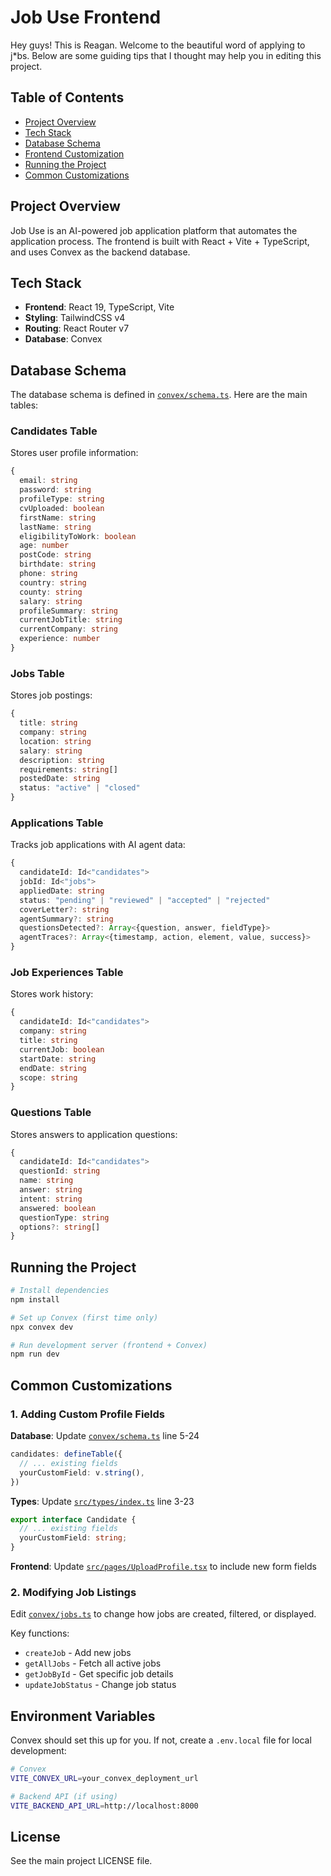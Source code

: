 # Job Use Frontend

Hey guys! This is Reagan. Welcome to the beautiful word of applying to j*bs. Below are some guiding tips that I thought may help you in editing this project.

## Table of Contents

- [Project Overview](#project-overview)
- [Tech Stack](#tech-stack)
- [Database Schema](#database-schema)
- [Frontend Customization](#frontend-customization)
- [Running the Project](#running-the-project)
- [Common Customizations](#common-customizations)

## Project Overview

Job Use is an AI-powered job application platform that automates the application process. The frontend is built with React + Vite + TypeScript, and uses Convex as the backend database.

## Tech Stack

- **Frontend**: React 19, TypeScript, Vite
- **Styling**: TailwindCSS v4
- **Routing**: React Router v7
- **Database**: Convex

## Database Schema

The database schema is defined in [`convex/schema.ts`](convex/schema.ts). Here are the main tables:

### Candidates Table
Stores user profile information:
```typescript
{
  email: string
  password: string
  profileType: string
  cvUploaded: boolean
  firstName: string
  lastName: string
  eligibilityToWork: boolean
  age: number
  postCode: string
  birthdate: string
  phone: string
  country: string
  county: string
  salary: string
  profileSummary: string
  currentJobTitle: string
  currentCompany: string
  experience: number
}
```

### Jobs Table
Stores job postings:
```typescript
{
  title: string
  company: string
  location: string
  salary: string
  description: string
  requirements: string[]
  postedDate: string
  status: "active" | "closed"
}
```

### Applications Table
Tracks job applications with AI agent data:
```typescript
{
  candidateId: Id<"candidates">
  jobId: Id<"jobs">
  appliedDate: string
  status: "pending" | "reviewed" | "accepted" | "rejected"
  coverLetter?: string
  agentSummary?: string
  questionsDetected?: Array<{question, answer, fieldType}>
  agentTraces?: Array<{timestamp, action, element, value, success}>
}
```

### Job Experiences Table
Stores work history:
```typescript
{
  candidateId: Id<"candidates">
  company: string
  title: string
  currentJob: boolean
  startDate: string
  endDate: string
  scope: string
}
```

### Questions Table
Stores answers to application questions:
```typescript
{
  candidateId: Id<"candidates">
  questionId: string
  name: string
  answer: string
  intent: string
  answered: boolean
  questionType: string
  options?: string[]
}
```

## Running the Project

```bash
# Install dependencies
npm install

# Set up Convex (first time only)
npx convex dev

# Run development server (frontend + Convex)
npm run dev 
```
## Common Customizations

### 1. Adding Custom Profile Fields

**Database**: Update [`convex/schema.ts`](convex/schema.ts) line 5-24
```typescript
candidates: defineTable({
  // ... existing fields
  yourCustomField: v.string(),
})
```

**Types**: Update [`src/types/index.ts`](src/types/index.ts) line 3-23
```typescript
export interface Candidate {
  // ... existing fields
  yourCustomField: string;
}
```

**Frontend**: Update [`src/pages/UploadProfile.tsx`](src/pages/UploadProfile.tsx) to include new form fields

### 2. Modifying Job Listings

Edit [`convex/jobs.ts`](convex/jobs.ts) to change how jobs are created, filtered, or displayed.

Key functions:
- `createJob` - Add new jobs
- `getAllJobs` - Fetch all active jobs
- `getJobById` - Get specific job details
- `updateJobStatus` - Change job status

## Environment Variables

Convex should set this up for you. If not, create a `.env.local` file for local development:

```bash
# Convex
VITE_CONVEX_URL=your_convex_deployment_url

# Backend API (if using)
VITE_BACKEND_API_URL=http://localhost:8000
```

## License

See the main project LICENSE file.